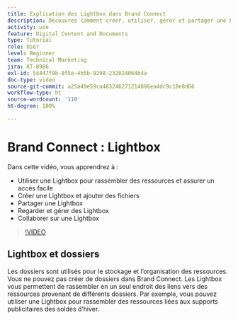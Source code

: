 ```yaml
---
title: Explication des Lightbox dans Brand Connect
description: Découvrez comment créer, utiliser, gérer et partager une Lightbox dans Brand Connect de [!UICONTROL Workfront DAM] et comment collaborer sur celle-ci.
activity: use
feature: Digital Content and Documents
type: Tutorial
role: User
level: Beginner
team: Technical Marketing
jira: KT-8986
exl-id: 54447f9b-8f5e-4b5b-9298-232024064b4a
doc-type: video
source-git-commit: a25a49e59ca483246271214886ea4dc9c10e8d66
workflow-type: ht
source-wordcount: '110'
ht-degree: 100%

---
```


# Brand Connect : Lightbox

Dans cette vidéo, vous apprendrez à :

* Utiliser une Lightbox pour rassembler des ressources et assurer un accès facile
* Créer une Lightbox et ajouter des fichiers
* Partager une Lightbox
* Regarder et gérer des Lightbox
* Collaborer sur une Lightbox

>[!VIDEO](https://video.tv.adobe.com/v/335248/?quality=12&learn=on)

## Lightbox et dossiers

Les dossiers sont utilisés pour le stockage et l’organisation des ressources. Vous ne pouvez pas créer de dossiers dans Brand Connect. Les Lightbox vous permettent de rassembler en un seul endroit des liens vers des ressources provenant de différents dossiers. Par exemple, vous pouvez utiliser une Lightbox pour rassembler des ressources liées aux supports publicitaires des soldes d’hiver.
